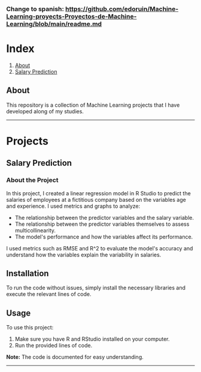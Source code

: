 ### Change to spanish: https://github.com/edoruin/Machine-Learning-proyects-Proyectos-de-Machine-Learning/blob/main/readme.md

# Index

1. [About](#About)
2. [Salary Prediction](#Salary-Prediction)

## About

This repository is a collection of Machine Learning projects that I have developed along of my studies.

---

# Projects 

## Salary Prediction

### About the Project

In this project, I created a linear regression model in R Studio to predict the salaries of employees at a fictitious company based on the variables age and experience. I used metrics and graphs to analyze:

- The relationship between the predictor variables and the salary variable.
- The relationship between the predictor variables themselves to assess multicollinearity.
- The model's performance and how the variables affect its performance.

I used metrics such as RMSE and R^2 to evaluate the model's accuracy and understand how the variables explain the variability in salaries.


## Installation

To run the code without issues, simply install the necessary libraries and execute the relevant lines of code.


## Usage

To use this project:

1. Make sure you have R and RStudio installed on your computer.
2. Run the provided lines of code.

**Note:** The code is documented for easy understanding.

---
